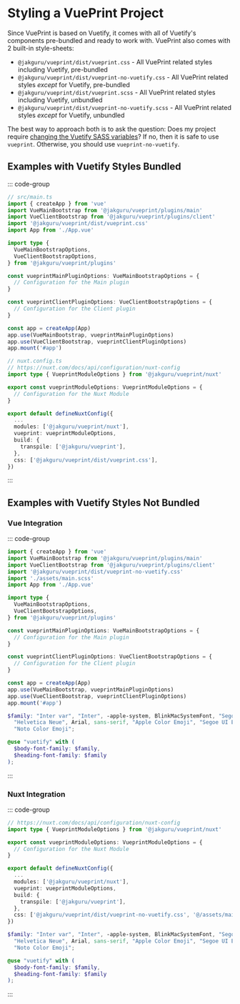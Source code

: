 # Styling a VuePrint Project

Since VuePrint is based on Vuetify, it comes with all of Vuetify's components pre-bundled and ready to work with. VuePrint also comes with 2 built-in style-sheets:

* `@jakguru/vueprint/dist/vueprint.css` - All VuePrint related styles including Vuetify, pre-bundled
* `@jakguru/vueprint/dist/vueprint-no-vuetify.css` - All VuePrint related styles *except* for Vuetify, pre-bundled
* `@jakguru/vueprint/dist/vueprint.scss` - All VuePrint related styles including Vuetify, unbundled
* `@jakguru/vueprint/dist/vueprint-no-vuetify.scss` - All VuePrint related styles *except* for Vuetify, unbundled

The best way to approach both is to ask the question: Does my project require [changing the Vuetify SASS variables](https://vuetifyjs.com/en/features/sass-variables/#basic-usage)? If no, then it is safe to use `vueprint`. Otherwise, you should use `vueprint-no-vuetify`.

## Examples with Vuetify Styles Bundled

::: code-group

```typescript [Vue Integration]
// src/main.ts
import { createApp } from 'vue'
import VueMainBootstrap from '@jakguru/vueprint/plugins/main'
import VueClientBootstrap from '@jakguru/vueprint/plugins/client'
import '@jakguru/vueprint/dist/vueprint.css'
import App from './App.vue'

import type {
  VueMainBootstrapOptions,
  VueClientBootstrapOptions,
} from '@jakguru/vueprint/plugins'

const vueprintMainPluginOptions: VueMainBootstrapOptions = {
  // Configuration for the Main plugin
}

const vueprintClientPluginOptions: VueClientBootstrapOptions = {
  // Configuration for the Client plugin
}

const app = createApp(App)
app.use(VueMainBootstrap, vueprintMainPluginOptions)
app.use(VueClientBootstrap, vueprintClientPluginOptions)
app.mount('#app')
```

```typescript [Nuxt Integration]
// nuxt.config.ts
// https://nuxt.com/docs/api/configuration/nuxt-config
import type { VueprintModuleOptions } from '@jakguru/vueprint/nuxt'

export const vueprintModuleOptions: VueprintModuleOptions = {
  // Configuration for the Nuxt Module
}

export default defineNuxtConfig({
  ...
  modules: ['@jakguru/vueprint/nuxt'],
  vueprint: vueprintModuleOptions,
  build: {
    transpile: ['@jakguru/vueprint'],
  },
  css: ['@jakguru/vueprint/dist/vueprint.css'],
})

```

:::

## Examples with Vuetify Styles Not Bundled

### Vue Integration

::: code-group

```typescript [src/main.ts]
import { createApp } from 'vue'
import VueMainBootstrap from '@jakguru/vueprint/plugins/main'
import VueClientBootstrap from '@jakguru/vueprint/plugins/client'
import '@jakguru/vueprint/dist/vueprint-no-vuetify.css'
import './assets/main.scss'
import App from './App.vue'

import type {
  VueMainBootstrapOptions,
  VueClientBootstrapOptions,
} from '@jakguru/vueprint/plugins'

const vueprintMainPluginOptions: VueMainBootstrapOptions = {
  // Configuration for the Main plugin
}

const vueprintClientPluginOptions: VueClientBootstrapOptions = {
  // Configuration for the Client plugin
}

const app = createApp(App)
app.use(VueMainBootstrap, vueprintMainPluginOptions)
app.use(VueClientBootstrap, vueprintClientPluginOptions)
app.mount('#app')
```

```scss [assets/main.scss]
$family: "Inter var", "Inter", -apple-system, BlinkMacSystemFont, "Segoe UI", Roboto,
  "Helvetica Neue", Arial, sans-serif, "Apple Color Emoji", "Segoe UI Emoji", "Segoe UI Symbol",
  "Noto Color Emoji";

@use "vuetify" with (
  $body-font-family: $family,
  $heading-font-family: $family
);
```

:::

### Nuxt Integration

::: code-group

```typescript [nuxt.config.ts]
// https://nuxt.com/docs/api/configuration/nuxt-config
import type { VueprintModuleOptions } from '@jakguru/vueprint/nuxt'

export const vueprintModuleOptions: VueprintModuleOptions = {
  // Configuration for the Nuxt Module
}

export default defineNuxtConfig({
  ...
  modules: ['@jakguru/vueprint/nuxt'],
  vueprint: vueprintModuleOptions,
  build: {
    transpile: ['@jakguru/vueprint'],
  },
  css: ['@jakguru/vueprint/dist/vueprint-no-vuetify.css', '@/assets/main.scss'],
})

```

```scss [assets/main.scss]
$family: "Inter var", "Inter", -apple-system, BlinkMacSystemFont, "Segoe UI", Roboto,
  "Helvetica Neue", Arial, sans-serif, "Apple Color Emoji", "Segoe UI Emoji", "Segoe UI Symbol",
  "Noto Color Emoji";

@use "vuetify" with (
  $body-font-family: $family,
  $heading-font-family: $family
);
```

:::
